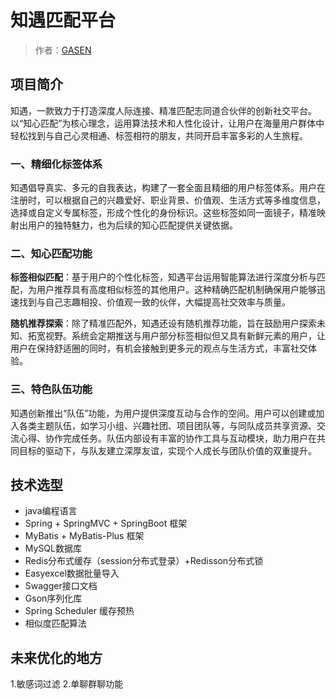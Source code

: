 # 知遇匹配平台

> 作者：[GASEN](https://github.com/GASEN1216)

## 项目简介

知遇，一款致力于打造深度人际连接、精准匹配志同道合伙伴的创新社交平台。
以“知心匹配”为核心理念，运用算法技术和人性化设计，让用户在海量用户群体中轻松找到与自己心灵相通、标签相符的朋友，共同开启丰富多彩的人生旅程。


### 一、精细化标签体系
知遇倡导真实、多元的自我表达，构建了一套全面且精细的用户标签体系。用户在注册时，可以根据自己的兴趣爱好、职业背景、价值观、生活方式等多维度信息，选择或自定义专属标签，形成个性化的身份标识。这些标签如同一面镜子，精准映射出用户的独特魅力，也为后续的知心匹配提供关键依据。

### 二、知心匹配功能
**标签相似匹配**：基于用户的个性化标签，知遇平台运用智能算法进行深度分析与匹配，为用户推荐具有高度相似标签的其他用户。这种精确匹配机制确保用户能够迅速找到与自己志趣相投、价值观一致的伙伴，大幅提高社交效率与质量。

**随机推荐探索**：除了精准匹配外，知遇还设有随机推荐功能，旨在鼓励用户探索未知、拓宽视野。系统会定期推送与用户部分标签相似但又具有新鲜元素的用户，让用户在保持舒适圈的同时，有机会接触到更多元的观点与生活方式，丰富社交体验。

### 三、特色队伍功能

知遇创新推出“队伍”功能，为用户提供深度互动与合作的空间。用户可以创建或加入各类主题队伍，如学习小组、兴趣社团、项目团队等，与同队成员共享资源、交流心得、协作完成任务。队伍内部设有丰富的协作工具与互动模块，助力用户在共同目标的驱动下，与队友建立深厚友谊，实现个人成长与团队价值的双重提升。


## 技术选型
- java编程语言
- Spring + SpringMVC + SpringBoot 框架
- MyBatis + MyBatis-Plus 框架
- MySQL数据库 
- Redis分布式缓存（session分布式登录）+Redisson分布式锁
- Easyexcel数据批量导入
- Swagger接口文档
- Gson序列化库
- Spring Scheduler 缓存预热
- 相似度匹配算法


## 未来优化的地方
1.敏感词过滤
2.单聊群聊功能
